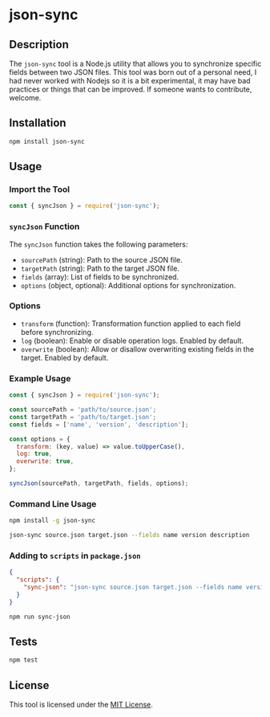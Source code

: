 # json-sync

## Description

The `json-sync` tool is a Node.js utility that allows you to synchronize specific fields between two JSON files. This tool was born out of a personal need, I had never worked with Nodejs so it is a bit experimental, it may have bad practices or things that can be improved. If someone wants to contribute, welcome.

## Installation

```sh
npm install json-sync
```

## Usage

### Import the Tool

```javascript
const { syncJson } = require('json-sync');
```

### `syncJson` Function

The `syncJson` function takes the following parameters:

- `sourcePath` (string): Path to the source JSON file.
- `targetPath` (string): Path to the target JSON file.
- `fields` (array): List of fields to be synchronized.
- `options` (object, optional): Additional options for synchronization.

### Options

- `transform` (function): Transformation function applied to each field before synchronizing.
- `log` (boolean): Enable or disable operation logs. Enabled by default.
- `overwrite` (boolean): Allow or disallow overwriting existing fields in the target. Enabled by default.

### Example Usage

```javascript
const { syncJson } = require('json-sync');

const sourcePath = 'path/to/source.json';
const targetPath = 'path/to/target.json';
const fields = ['name', 'version', 'description'];

const options = {
  transform: (key, value) => value.toUpperCase(),
  log: true,
  overwrite: true,
};

syncJson(sourcePath, targetPath, fields, options);
```

### Command Line Usage

```sh
npm install -g json-sync
```

```sh
json-sync source.json target.json --fields name version description
```

### Adding to `scripts` in `package.json`

```json
{
  "scripts": {
    "sync-json": "json-sync source.json target.json --fields name version description"
  }
}
```

```sh
npm run sync-json
```

## Tests

```sh
npm test
```

## License

This tool is licensed under the [MIT License](LICENSE).
